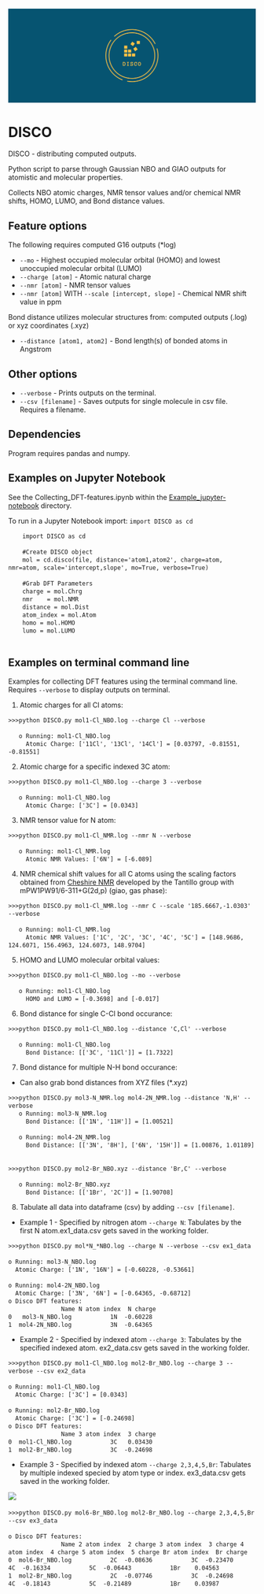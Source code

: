 ![disco](DISCO_logo.png)

# DISCO
DISCO - distributing computed outputs.

Python script to parse through Gaussian NBO and GIAO outputs for atomistic and molecular properties.

Collects NBO atomic charges, NMR tensor values and/or chemical NMR shifts, HOMO, LUMO, and Bond distance values.

## Feature options
The following requires computed G16 outputs (*log)
* `--mo` - Highest occupied molecular orbital (HOMO) and lowest unoccupied molecular orbital (LUMO)
* `--charge [atom]` - Atomic natural charge
* `--nmr [atom]`    - NMR tensor values
* `--nmr [atom]` WITH `--scale [intercept, slope]` - Chemical NMR shift value in ppm

Bond distance utilizes molecular structures from: computed outputs (.log) or xyz coordinates (.xyz)
* `--distance [atom1, atom2]` - Bond length(s) of bonded atoms in Angstrom

## Other options
* `--verbose` - Prints outputs on the terminal.
* `--csv [filename]` - Saves outputs for single molecule in csv file. Requires a filename.

## Dependencies
Program requires pandas and numpy.


## Examples on Jupyter Notebook
See the Collecting_DFT-features.ipynb within the [Example_jupyter-notebook](https://github.com/Liliana-Gallegos/DISCO/tree/master/Example_jupyter-notebook) directory. 

To run in a Jupyter Notebook import: `import DISCO as cd` 
```
    import DISCO as cd
    
    #Create DISCO object
    mol = cd.disco(file, distance='atom1,atom2', charge=atom, nmr=atom, scale='intercept,slope', mo=True, verbose=True)
    
    #Grab DFT Parameters
    charge = mol.Chrg
    nmr    = mol.NMR
    distance = mol.Dist
    atom_index = mol.Atom
    homo = mol.HOMO
    lumo = mol.LUMO
   
```

## Examples on terminal command line
Examples for collecting DFT features using the terminal command line. Requires `--verbose` to display outputs on terminal.
1. Atomic charges for all Cl atoms:
```
>>>python DISCO.py mol1-Cl_NBO.log --charge Cl --verbose

   o Running: mol1-Cl_NBO.log
     Atomic Charge: ['11Cl', '13Cl', '14Cl'] = [0.03797, -0.81551, -0.81551]
```

2. Atomic charge for a specific indexed 3C atom:
```
>>>python DISCO.py mol1-Cl_NBO.log --charge 3 --verbose

   o Running: mol1-Cl_NBO.log
     Atomic Charge: ['3C'] = [0.0343]
```

3. NMR tensor value for N atom:
```
>>>python DISCO.py mol1-Cl_NMR.log --nmr N --verbose

   o Running: mol1-Cl_NMR.log
     Atomic NMR Values: ['6N'] = [-6.089]
```

4. NMR chemical shift values for all C atoms using the scaling factors obtained from [Cheshire NMR](http://cheshirenmr.info/ScalingFactors.htm) developed by the Tantillo group with mPW1PW91/6-311+G(2d,p) (giao, gas phase):
```
>>>python DISCO.py mol1-Cl_NMR.log --nmr C --scale '185.6667,-1.0303' --verbose

   o Running: mol1-Cl_NMR.log
     Atomic NMR Values: ['1C', '2C', '3C', '4C', '5C'] = [148.9686, 124.6071, 156.4963, 124.6073, 148.9704]
```

5. HOMO and LUMO molecular orbital values:
```
>>>python DISCO.py mol1-Cl_NBO.log --mo --verbose

   o Running: mol1-Cl_NBO.log
     HOMO and LUMO = [-0.3698] and [-0.017]
```

6. Bond distance for single C-Cl bond occurance:
```
>>>python DISCO.py mol1-Cl_NBO.log --distance 'C,Cl' --verbose

   o Running: mol1-Cl_NBO.log
     Bond Distance: [['3C', '11Cl']] = [1.7322] 
```

7. Bond distance for multiple N-H bond occurance: 
* Can also grab bond distances from XYZ files (*.xyz)
```
>>>python DISCO.py mol3-N_NMR.log mol4-2N_NMR.log --distance 'N,H' --verbose
   o Running: mol3-N_NMR.log
     Bond Distance: [['1N', '11H']] = [1.00521]
     
   o Running: mol4-2N_NMR.log
     Bond Distance: [['3N', '8H'], ['6N', '15H']] = [1.00876, 1.01189]


>>>python DISCO.py mol2-Br_NBO.xyz --distance 'Br,C' --verbose

   o Running: mol2-Br_NBO.xyz
     Bond Distance: [['1Br', '2C']] = [1.90708] 
```

8. Tabulate all data into dataframe (csv) by adding `--csv [filename]`.

* Example 1 - Specified by nitrogen atom `--charge N`: Tabulates by the first N atom.ex1_data.csv gets saved in the working folder.
```
>>>python DISCO.py mol*N_*NBO.log --charge N --verbose --csv ex1_data 

o Running: mol3-N_NBO.log
  Atomic Charge: ['1N', '16N'] = [-0.60228, -0.53661]

o Running: mol4-2N_NBO.log
  Atomic Charge: ['3N', '6N'] = [-0.64365, -0.68712]
o Disco DFT features: 
               Name N atom index  N charge
0   mol3-N_NBO.log           1N  -0.60228
1  mol4-2N_NBO.log           3N  -0.64365
```

* Example 2 - Specified by indexed atom `--charge 3`: Tabulates by the specified indexed atom. ex2_data.csv gets saved in the working folder.
```
>>>python DISCO.py mol1-Cl_NBO.log mol2-Br_NBO.log --charge 3 --verbose --csv ex2_data 

o Running: mol1-Cl_NBO.log
  Atomic Charge: ['3C'] = [0.0343]

o Running: mol2-Br_NBO.log
  Atomic Charge: ['3C'] = [-0.24698]
o Disco DFT features: 
               Name 3 atom index  3 charge
0  mol1-Cl_NBO.log           3C   0.03430
1  mol2-Br_NBO.log           3C  -0.24698
```

* Example 3 - Specified by indexed atom `--charge 2,3,4,5,Br`: Tabulates by multiple indexed specied by atom type or index. ex3_data.csv gets saved in the working folder.

<img src="/Users/Liliana/Research/Group/Scripts/GitHub/DISCO/Example_jupyter-notebook/Ex3_mols.png" style="margin:auto" width="500"/>

```
>>>python DISCO.py mol6-Br_NBO.log mol2-Br_NBO.log --charge 2,3,4,5,Br --csv ex3_data

o Disco DFT features: 
               Name 2 atom index  2 charge 3 atom index  3 charge 4 atom index  4 charge 5 atom index  5 charge Br atom index  Br charge
0  mol6-Br_NBO.log           2C  -0.08636           3C  -0.23470           4C  -0.16334           5C  -0.06443           1Br    0.04563
1  mol2-Br_NBO.log           2C  -0.07746           3C  -0.24698           4C  -0.18143           5C  -0.21489           1Br    0.03987
```